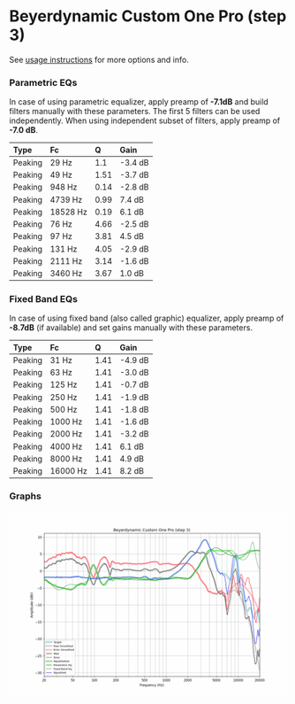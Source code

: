 # Beyerdynamic Custom One Pro (step 3)
See [usage instructions](https://github.com/jaakkopasanen/AutoEq#usage) for more options and info.

### Parametric EQs
In case of using parametric equalizer, apply preamp of **-7.1dB** and build filters manually
with these parameters. The first 5 filters can be used independently.
When using independent subset of filters, apply preamp of **-7.0 dB**.

| Type    | Fc       |    Q | Gain    |
|:--------|:---------|:-----|:--------|
| Peaking | 29 Hz    | 1.1  | -3.4 dB |
| Peaking | 49 Hz    | 1.51 | -3.7 dB |
| Peaking | 948 Hz   | 0.14 | -2.8 dB |
| Peaking | 4739 Hz  | 0.99 | 7.4 dB  |
| Peaking | 18528 Hz | 0.19 | 6.1 dB  |
| Peaking | 76 Hz    | 4.66 | -2.5 dB |
| Peaking | 97 Hz    | 3.81 | 4.5 dB  |
| Peaking | 131 Hz   | 4.05 | -2.9 dB |
| Peaking | 2111 Hz  | 3.14 | -1.6 dB |
| Peaking | 3460 Hz  | 3.67 | 1.0 dB  |

### Fixed Band EQs
In case of using fixed band (also called graphic) equalizer, apply preamp of **-8.7dB**
(if available) and set gains manually with these parameters.

| Type    | Fc       |    Q | Gain    |
|:--------|:---------|:-----|:--------|
| Peaking | 31 Hz    | 1.41 | -4.9 dB |
| Peaking | 63 Hz    | 1.41 | -3.0 dB |
| Peaking | 125 Hz   | 1.41 | -0.7 dB |
| Peaking | 250 Hz   | 1.41 | -1.9 dB |
| Peaking | 500 Hz   | 1.41 | -1.8 dB |
| Peaking | 1000 Hz  | 1.41 | -1.6 dB |
| Peaking | 2000 Hz  | 1.41 | -3.2 dB |
| Peaking | 4000 Hz  | 1.41 | 6.1 dB  |
| Peaking | 8000 Hz  | 1.41 | 4.9 dB  |
| Peaking | 16000 Hz | 1.41 | 8.2 dB  |

### Graphs
![](./Beyerdynamic%20Custom%20One%20Pro%20(step%203).png)